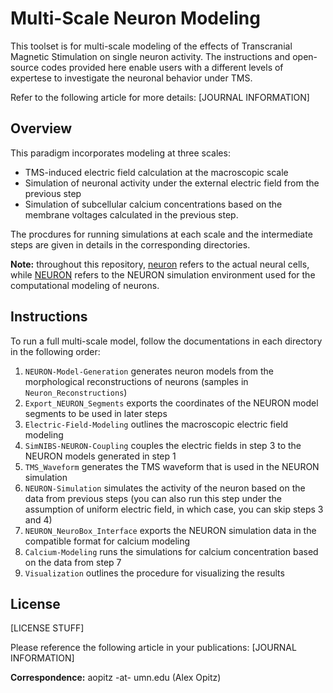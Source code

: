 # Multi-Scale Neuron Modeling
This toolset is for multi-scale modeling of the effects of Transcranial Magnetic Stimulation on single neuron activity. The instructions and open-source codes provided here enable users with a different levels of expertese to investigate the neuronal behavior under TMS.

Refer to the following article for more details:
[JOURNAL INFORMATION]

## Overview
This paradigm incorporates modeling at three scales:

- TMS-induced electric field calculation at the macroscopic scale 
- Simulation of neuronal activity under the external electric field from the previous step
- Simulation of subcellular calcium concentrations based on the membrane voltages calculated in the previous step.

The procdures for running simulations at each scale and the intermediate steps are given in details in the corresponding directories.

**Note:** throughout this repository, <ins>neuron</ins> refers to the actual neural cells, while <ins>NEURON</ins> refers to the NEURON simulation environment used for the computational modeling of neurons.

## Instructions
To run a full multi-scale model, follow the documentations in each directory in the following order:
1. <code>NEURON-Model-Generation</code> generates neuron models from the morphological reconstructions of neurons (samples in <code>Neuron_Reconstructions</code>)
2. <code>Export_NEURON_Segments</code> exports the coordinates of the NEURON model segments to be used in later steps
3. <code>Electric-Field-Modeling</code> outlines the macroscopic electric field modeling
4. <code>SimNIBS-NEURON-Coupling</code> couples the electric fields in step 3 to the NEURON models generated in step 1
5. <code>TMS_Waveform</code> generates the TMS waveform that is used in the NEURON simulation
6. <code>NEURON-Simulation</code> simulates the activity of the neuron based on the data from previous steps (you can also run this step under the assumption of uniform electric field, in which case, you can skip steps 3 and 4)
7. <code>NEURON_NeuroBox_Interface</code> exports the NEURON simulation data in the compatible format for calcium modeling
8. <code>Calcium-Modeling</code> runs the simulations for calcium concentration based on the data from step 7
9. <code>Visualization</code> outlines the procedure for visualizing the results

## License
[LICENSE STUFF]

Please reference the following article in your publications:
[JOURNAL INFORMATION]

**Correspondence:** aopitz -at- umn.edu (Alex Opitz)
